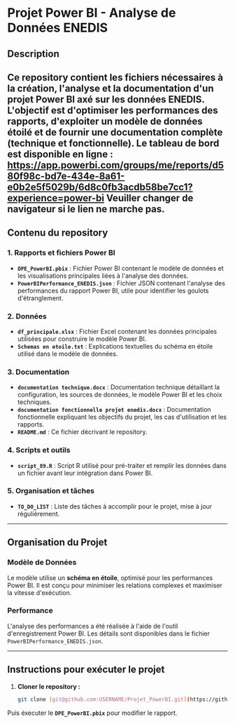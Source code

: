 # Projet Power BI - Analyse de Données ENEDIS

## Description
Ce repository contient les fichiers nécessaires à la création, l'analyse et la documentation d'un projet Power BI axé sur les données ENEDIS. L'objectif est d'optimiser les performances des rapports, d'exploiter un modèle de données étoilé et de fournir une documentation complète (technique et fonctionnelle).
Le tableau de bord est disponible en ligne : https://app.powerbi.com/groups/me/reports/d580f98c-bd7e-434e-8a61-e0b2e5f5029b/6d8c0fb3acdb58be7cc1?experience=power-bi Veuiller changer de navigateur si le lien ne marche pas.
---

## Contenu du repository

### 1. **Rapports et fichiers Power BI**
- **`DPE_PowerBI.pbix`** : Fichier Power BI contenant le modèle de données et les visualisations principales liées à l'analyse des données.
- **`PowerBIPerformance_ENEDIS.json`** : Fichier JSON contenant l'analyse des performances du rapport Power BI, utile pour identifier les goulots d'étranglement.

### 2. **Données**
- **`df_principale.xlsx`** : Fichier Excel contenant les données principales utilisées pour construire le modèle Power BI.
- **`Schemas en etoile.txt`** : Explications textuelles du schéma en étoile utilisé dans le modèle de données.

### 3. **Documentation**
- **`documentation technique.docx`** : Documentation technique détaillant la configuration, les sources de données, le modèle Power BI et les choix techniques.
- **`documentation fonctionnelle projet enedis.docx`** : Documentation fonctionnelle expliquant les objectifs du projet, les cas d'utilisation et les rapports.
- **`README.md`** : Ce fichier décrivant le repository.

### 4. **Scripts et outils**
- **`script_89.R`** : Script R utilisé pour pré-traiter et remplir  les données dans un fichier avant leur intégration dans Power BI.

### 5. **Organisation et tâches**
- **`TO_DO_LIST`** : Liste des tâches à accomplir pour le projet, mise à jour régulièrement.

---

## Organisation du Projet

### Modèle de Données
Le modèle utilise un **schéma en étoile**, optimisé pour les performances Power BI. Il est conçu pour minimiser les relations complexes et maximiser la vitesse d'exécution.

### Performance
L'analyse des performances a été réalisée à l'aide de l'outil d'enregistrement Power BI. Les détails sont disponibles dans le fichier `PowerBIPerformance_ENEDIS.json`.

---

## Instructions pour exécuter le projet

1. **Cloner le repository :**
   ```bash
   git clone [git@github.com:USERNAME/Projet_PowerBI.git](https://github.com/Zerkot/Projet_PowerBI.git)
Puis éxecuter le **`DPE_PowerBI.pbix`** pour modifier le rapport.
